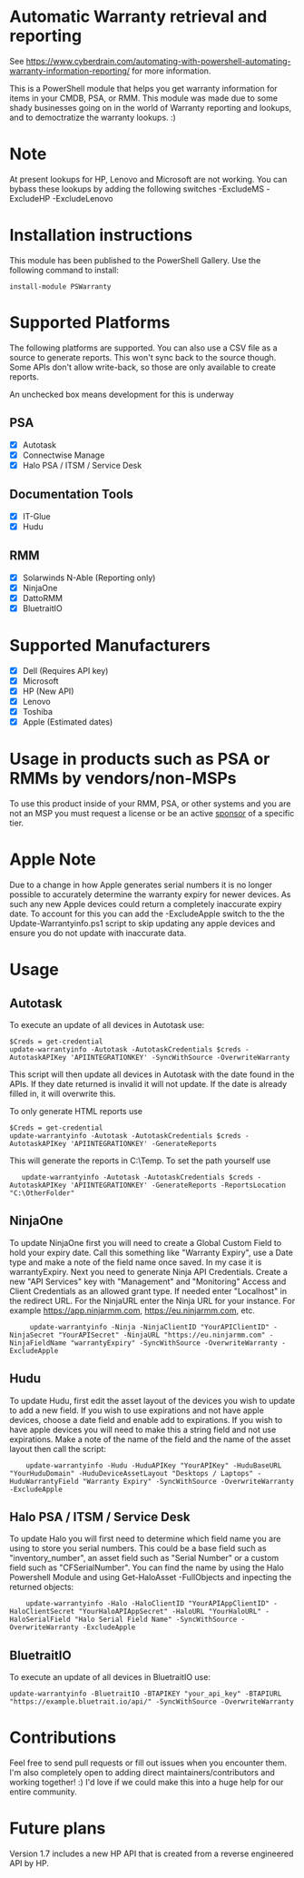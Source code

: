 # Automatic Warranty retrieval and reporting

See https://www.cyberdrain.com/automating-with-powershell-automating-warranty-information-reporting/ for more information.

This is a PowerShell module that helps you get warranty information for items in your CMDB, PSA, or RMM. This module was made due to some shady businesses going on in the world of Warranty reporting and lookups, and to democtratize the warranty lookups. :)

# Note
At present lookups for HP, Lenovo and Microsoft are not working.
You can bybass these lookups by adding the following switches
    -ExcludeMS
    -ExcludeHP
    -ExcludeLenovo

# Installation instructions

This module has been published to the PowerShell Gallery. Use the following command to install:

    install-module PSWarranty

# Supported Platforms

The following platforms are supported. You can also use a CSV file as a source to generate reports. This won't sync back to the source though. Some APIs don't allow write-back, so those are only available to create reports.

An unchecked box means development for this is underway

## PSA

- [x] Autotask
- [x] Connectwise Manage
- [x] Halo PSA / ITSM / Service Desk

## Documentation Tools

- [x] IT-Glue
- [x] Hudu

## RMM

- [x] Solarwinds N-Able (Reporting only)
- [x] NinjaOne
- [x] DattoRMM
- [x] BluetraitIO

# Supported Manufacturers

- [x] Dell (Requires API key)
- [x] Microsoft
- [x] HP (New API)
- [x] Lenovo
- [x] Toshiba
- [x] Apple (Estimated dates)

# Usage in products such as PSA or RMMs by vendors/non-MSPs

To use this product inside of your RMM, PSA, or other systems and you are not an MSP you must request a license or be an active [sponsor](https://github.com/sponsors/KelvinTegelaar) of a specific tier.

# Apple Note

Due to a change in how Apple generates serial numbers it is no longer possible to accurately determine the warranty expiry for newer devices. As such any new Apple devices could return a completely inaccurate expiry date. To account for this you can add the -ExcludeApple switch to the the Update-Warrantyinfo.ps1 script to skip updating any apple devices and ensure you do not update with inaccurate data.

# Usage

## Autotask

To execute an update of all devices in Autotask use:

    $Creds = get-credential
    update-warrantyinfo -Autotask -AutotaskCredentials $creds -AutotaskAPIKey 'APIINTEGRATIONKEY' -SyncWithSource -OverwriteWarranty

This script will then update all devices in Autotask with the date found in the APIs. If they date returned is invalid it will not update. If the date is already filled in, it will overwrite this.

To only generate HTML reports use

    $Creds = get-credential
    update-warrantyinfo -Autotask -AutotaskCredentials $creds -AutotaskAPIKey 'APIINTEGRATIONKEY' -GenerateReports

This will generate the reports in C:\Temp. To set the path yourself use

       update-warrantyinfo -Autotask -AutotaskCredentials $creds -AutotaskAPIKey 'APIINTEGRATIONKEY' -GenerateReports -ReportsLocation "C:\OtherFolder"

## NinjaOne
To update NinjaOne first you will need to create a Global Custom Field to hold your expiry date. Call this something like "Warranty Expiry", use a Date type and make a note of the field name once saved. In my case it is warrantyExpiry. Next you need to generate Ninja API Credentials. Create a new "API Services" key with "Management" and "Monitoring" Access and Client Credentials as an allowed grant type. If needed enter "Localhost" in the redirect URL. For the NinjaURL enter the Ninja URL for your instance. For example https://app.ninjarmm.com, https://eu.ninjarmm.com, etc.

         update-warrantyinfo -Ninja -NinjaClientID "YourAPIClientID" -NinjaSecret "YourAPISecret" -NinjaURL "https://eu.ninjarmm.com" -NinjaFieldName "warrantyExpiry" -SyncWithSource -OverwriteWarranty -ExcludeApple

## Hudu

To update Hudu, first edit the asset layout of the devices you wish to update to add a new field. If you wish to use expirations and not have apple devices, choose a date field and enable add to expirations. If you wish to have apple devices you will need to make this a string field and not use expirations. Make a note of the name of the field and the name of the asset layout then call the script:

        update-warrantyinfo -Hudu -HuduAPIKey "YourAPIKey" -HuduBaseURL "YourHuduDomain" -HuduDeviceAssetLayout "Desktops / Laptops" -HuduWarrantyField "Warranty Expiry" -SyncWithSource -OverwriteWarranty -ExcludeApple

## Halo PSA / ITSM / Service Desk

To update Halo you will first need to determine which field name you are using to store you serial numbers. This could be a base field such as "inventory_number", an asset field such as "Serial Number" or a custom field such as "CFSerialNumber". You can find the name by using the Halo Powershell Module and using Get-HaloAsset -FullObjects and inpecting the returned objects:

        update-warrantyinfo -Halo -HaloClientID "YourAPIAppClientID" -HaloClientSecret "YourHaloAPIAppSecret" -HaloURL "YourHaloURL" -HaloSerialField "Halo Serial Field Name" -SyncWithSource -OverwriteWarranty -ExcludeApple

## BluetraitIO

To execute an update of all devices in BluetraitIO use:

    update-warrantyinfo -BluetraitIO -BTAPIKEY "your_api_key" -BTAPIURL "https://example.bluetrait.io/api/" -SyncWithSource -OverwriteWarranty

# Contributions

Feel free to send pull requests or fill out issues when you encounter them. I'm also completely open to adding direct maintainers/contributors and working together! :) I'd love if we could make this into a huge help for our entire community.

# Future plans

Version 1.7 includes a new HP API that is created from a reverse engineered API by HP.
